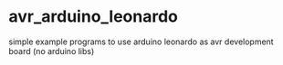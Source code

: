 avr_arduino_leonardo
====================

simple example programs to use arduino leonardo as avr development board (no arduino libs)